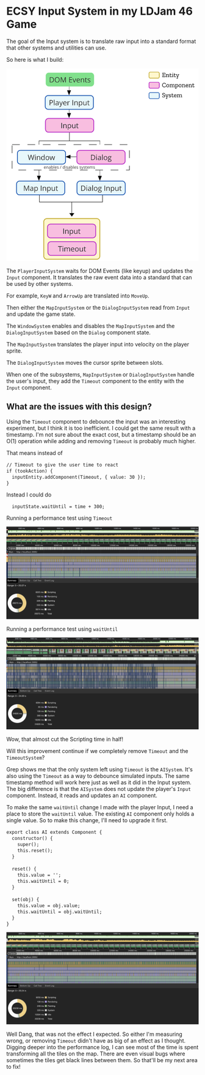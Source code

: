 # ECSY Input System in my LDJam 46 Game

The goal of the Input system is to translate raw input into a standard format that other systems and utilities can use.

So here is what I build:

![Diagram of Input System](./Input_System_Diagram.svg)

The `PlayerInputSystem` waits for DOM Events (like keyup) and updates the `Input` component. It translates the raw event data into a standard that can be used by other systems.

For example, `KeyW` and `ArrowUp` are translated into `MoveUp`.

Then either the `MapInputSystem` or the `DialogInputSystem` read from `Input` and update the game state.

The `WindowSystem` enables and disables the `MapInputSystem` and the `DialogInputSystem` based on the `Dialog` component state.

The `MapInputSystem` translates the player input into velocity on the player sprite.

The `DialogInputSystem` moves the cursor sprite between slots.

When one of the subsystems, `MapInputSystem` or `DialogInputSystem` handle the user's input, they add the `Timeout` component to the entity with the `Input` component.




## What are the issues with this design?

Using the `Timeout` component to debounce the input was an interesting experiment, but I think it is too inefficient. I could get the same result with a timestamp. I'm not sure about the exact cost, but a timestamp should be an O(1) operation while adding and removing `Timeout` is probably much higher.


That means instead of
```
// Timeout to give the user time to react
if (tookAction) {
  inputEntity.addComponent(Timeout, { value: 30 });
}
```

Instead I could do
```
  inputState.waitUntil = time + 300;
```


Running a performance test using `Timeout`

![with timeout](./withInputTimeout.png)

Running a performance test using `waitUntil`

![withtout timeout](./withoutInputTimeout.png)

Wow, that almost cut the Scripting time in half!

Will this improvement continue if we completely remove `Timeout` and the `TimeoutSystem`?

Grep shows me that the only system left using `Timeout` is the `AISystem`. It's also using the `Timeout` as a way to debounce simulated inputs. The same timestamp method will work here just as well as it did in the Input system. The big difference is that the `AISystem` does not update the player's `Input` component. Instead, it reads and updates an `AI` component.

To make the same `waitUntil` change I made with the player Input, I need a place to store the `waitUntil` value. The existing `AI` component only holds a single value. So to make this change, I'll need to upgrade it first.

```
export class AI extends Component {
  constructor() {
    super();
    this.reset();
  }

  reset() {
    this.value = '';
    this.waitUntil = 0;
  }

  set(obj) {
    this.value = obj.value;
    this.waitUntil = obj.waitUntil;
  }
}
```


![No Timeout system](./noTimeout.png)


Well Dang, that was not the effect I expected. So either I'm measuring wrong, or removing `Timeout` didn't have as big of an effect as I thought.
Digging deeper into the performance log, I can see most of the time is spent transforming all the tiles on the map. There are even visual bugs where sometimes the tiles get black lines between them. So that'll be my next area to fix!
